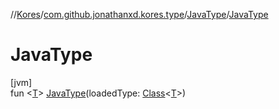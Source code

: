 //[Kores](../../../index.md)/[com.github.jonathanxd.kores.type](../index.md)/[JavaType](index.md)/[JavaType](-java-type.md)

# JavaType

[jvm]\
fun <[T](index.md)> [JavaType](-java-type.md)(loadedType: [Class](https://docs.oracle.com/javase/8/docs/api/java/lang/Class.html)<[T](index.md)>)
